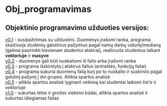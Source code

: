 # Obj_programavimas
## Objektinio programavimo užduoties versijos: 
[v0.1](https://github.com/auteea/Obj_programavimas/tree/v.01) - susipažinimas su užduotimi. Duomenys įrašomi ranka, programa skaičiuoja studentų galutinius pažymius pagal namų darbų vidurkį/medianą (galima pasirinkti kievienam studentui atskirai), realizuota studentus laikant **vektoriuje** ir **masyve**\
[v0.2](https://github.com/auteea/Obj_programavimas/tree/v.02) - duomenys gali būti nuskaitomi iš failo arba įrašomi ranka\
[v0.3](https://github.com/auteea/Obj_programavimas/tree/v.03) - programa išskirstyta į atskirus failus (antraštės, funkcijų failai)\
[v0.4](https://github.com/AntanasU/projektinis-darbas/tree/v0.4) - programa sukuria duomenų failą kurį po to nuskaito ir suskirsto pagal galutinį pažymį į dvi grupes. Atlikta spartos analizė\
[v0.5](https://github.com/AntanasU/projektinis-darbas/tree/v0.5) - atlikta spartos analizė lyginant veikimą kai studentai laikomi *list'e* ir *vektoriuje*\
[v1.0](https://github.com/AntanasU/projektinis-darbas/tree/1.0) - sukurtas *lėtas* ir *greitas* viekimo būdai, atlikta spartos analizė ir sukurtas idiegiamas failas
